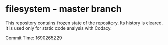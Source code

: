# filesystem - master branch

This repository contains frozen state of the repository.
Its history is cleared. It is used only for static code
analysis with Codacy.

Commit Time: 1690265229